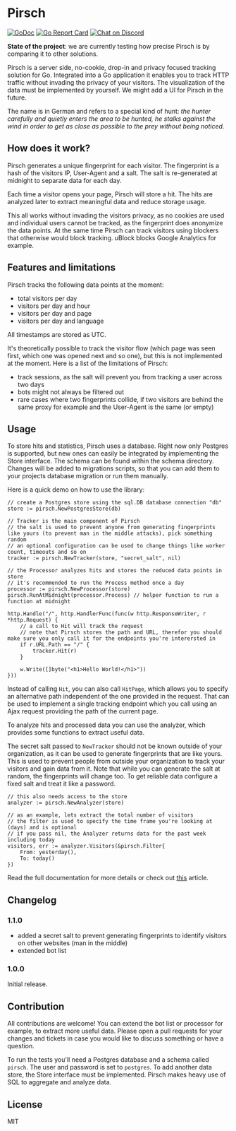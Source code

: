 # Pirsch

[![GoDoc](https://godoc.org/github.com/emvi/pirsch?status.svg)](https://godoc.org/github.com/emvi/pirsch)
[![Go Report Card](https://goreportcard.com/badge/github.com/emvi/pirsch)](https://goreportcard.com/report/github.com/emvi/pirsch)
<a href="https://discord.gg/5UWdRh"><img src="https://img.shields.io/discord/739184135649886288?logo=discord" alt="Chat on Discord"></a>

**State of the project**: we are currently testing how precise Pirsch is by comparing it to other solutions.

Pirsch is a server side, no-cookie, drop-in and privacy focused tracking solution for Go. Integrated into a Go application it enables you to track HTTP traffic without invading the privacy of your visitors. The visualization of the data must be implemented by yourself. We might add a UI for Pirsch in the future.

The name is in German and refers to a special kind of hunt: *the hunter carefully and quietly enters the area to be hunted, he stalks against the wind in order to get as close as possible to the prey without being noticed.*

## How does it work?

Pirsch generates a unique fingerprint for each visitor. The fingerprint is a hash of the visitors IP, User-Agent and a salt. The salt is re-generated at midnight to separate data for each day.

Each time a visitor opens your page, Pirsch will store a hit. The hits are analyzed later to extract meaningful data and reduce storage usage.

This all works without invading the visitors privacy, as no cookies are used and individual users cannot be tracked, as the fingerprint does anonymize the data points. At the same time Pirsch can track visitors using blockers that otherwise would block tracking. uBlock blocks Google Analytics for example.

## Features and limitations

Pirsch tracks the following data points at the moment:

* total visitors per day
* visitors per day and hour
* visitors per day and page
* visitors per day and language

All timestamps are stored as UTC.

It's theoretically possible to track the visitor flow (which page was seen first, which one was opened next and so one), but this is not implemented at the moment. Here is a list of the limitations of Pirsch:

* track sessions, as the salt will prevent you from tracking a user across two days
* bots might not always be filtered out
* rare cases where two fingerprints collide, if two visitors are behind the same proxy for example and the User-Agent is the same (or empty)

## Usage

To store hits and statistics, Pirsch uses a database. Right now only Postgres is supported, but new ones can easily be integrated by implementing the Store interface. The schema can be found within the schema directory. Changes will be added to migrations scripts, so that you can add them to your projects database migration or run them manually.

Here is a quick demo on how to use the library:

```
// create a Postgres store using the sql.DB database connection "db"
store := pirsch.NewPostgresStore(db)

// Tracker is the main component of Pirsch
// the salt is used to prevent anyone from generating fingerprints like yours (to prevent man in the middle attacks), pick something random
// an optional configuration can be used to change things like worker count, timeouts and so on
tracker := pirsch.NewTracker(store, "secret_salt", nil)

// the Processor analyzes hits and stores the reduced data points in store
// it's recommended to run the Process method once a day
processor := pirsch.NewProcessor(store)
pirsch.RunAtMidnight(processor.Process) // helper function to run a function at midnight

http.Handle("/", http.HandlerFunc(func(w http.ResponseWriter, r *http.Request) {
    // a call to Hit will track the request
    // note that Pirsch stores the path and URL, therefor you should make sure you only call it for the endpoints you're interersted in
    if r.URL.Path == "/" {
        tracker.Hit(r)
    }

    w.Write([]byte("<h1>Hello World!</h1>"))
}))
```

Instead of calling `Hit`, you can also call `HitPage`, which allows you to specify an alternative path independent of the one provided in the request.
That can be used to implement a single tracking endpoint which you call using an Ajax request providing the path of the current page.

To analyze hits and processed data you can use the analyzer, which provides some functions to extract useful data.

The secret salt passed to `NewTracker` should not be known outside of your organization, as it can be used to generate fingerprints that are like yours.
This is used to prevent people from outside your organization to track your visitors and gain data from it.
Note that while you can generate the salt at random, the fingerprints will change too. To get reliable data configure a fixed salt and treat it like a password.

```
// this also needs access to the store
analyzer := pirsch.NewAnalyzer(store)

// as an example, lets extract the total number of visitors
// the filter is used to specify the time frame you're looking at (days) and is optional
// if you pass nil, the Analyzer returns data for the past week including today
visitors, err := analyzer.Visitors(&pirsch.Filter{
    From: yesterday(),
    To: today()
})
```

Read the full documentation for more details or check out [this](https://marvinblum.de/blog/how-i-built-my-website-using-emvi-as-a-headless-cms-RGaqOqK18w) article.

## Changelog

### 1.1.0

* added a secret salt to prevent generating fingerprints to identify visitors on other websites (man in the middle)
* extended bot list

### 1.0.0

Initial release.

## Contribution

All contributions are welcome! You can extend the bot list or processor for example, to extract more useful data. Please open a pull requests for your changes and tickets in case you would like to discuss something or have a question.

To run the tests you'll need a Postgres database and a schema called `pirsch`. The user and password is set to `postgres`. To add another data store, the Store interface must be implemented. Pirsch makes heavy use of SQL to aggregate and analyze data.

## License

MIT
